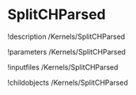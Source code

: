 <!-- MOOSE Documentation Stub: Remove this when content is added. -->

# SplitCHParsed
!description /Kernels/SplitCHParsed

!parameters /Kernels/SplitCHParsed

!inputfiles /Kernels/SplitCHParsed

!childobjects /Kernels/SplitCHParsed

